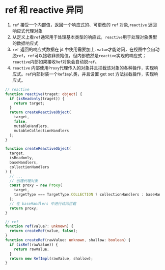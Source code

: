 # ref 和 reactive 异同

1. `ref` 接受一个内部值，返回一个响应式的、可更改的 `ref` 对象,`reactive` 返回响应式代理对象
2. 从定义上看`ref`通常用于处理基本类型的响应式，`reactive`用于处理对象类型的数据响应式
3. `ref` 返回的响应式数据在 js 中使用需要加上`.value`才能访问，在视图中会自动脱`ref`，`ref`可以接收非原始值，但内部依然是`reactive`实现的响应式；`reactive`内部如果接收`Ref`对象会自动脱`ref`。
4. `reactive` 内部使用`Proxy`代理传入的对象并且拦截该对象的各种操作，实现响应式。`ref`内部封装一个`RefImpl`类，并且设置 get set 方法拦截操作，实现响应式。

```ts
// reactive
function reactive(traget: object) {
  if (isReadonly(traget)) {
    return target;
  }
  return createReactiveObject(
    target,
    false,
    mutableHandlers,
    mutableCollectionHandlers
  );
}

function createReactiveObject(
  target,
  isReadonly,
  baseHandlers,
  collectionHandlers
) {
  // ...
  // 创建代理对象
  const proxy = new Proxy(
    target,
    targetType === TargetType.COLLECTION ? collectionHandlers : baseHandlers
  );
  // 在 baseHandlers 中进行访问拦截
  return proxy;
}
```

```ts
// ref
function ref(value?: unknown) {
  return createRef(value, false);
}
function createRef(rawValue: unknown, shallow: boolean) {
  if (isRef(rawValue)) {
    return rawValue;
  }
  return new RefImpl(rawValue, shallow);
}
```
